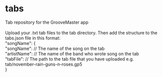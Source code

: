 # tabs
Tab repository for the GrooveMaster app
<br><br>
Upload your .txt tab files to the tab directory. Then add the structure to the tabs.json file in this format:<br>
"songName": {<br>
    "songName": // The name of the song on the tab<br>
    "artistName":  // The name of the band who wrote song on the tab<br>
    "tabFile": // The path to the tab file that you have uploaded e.g. tab/november-rain-guns-n-roses.gp5<br>
}
